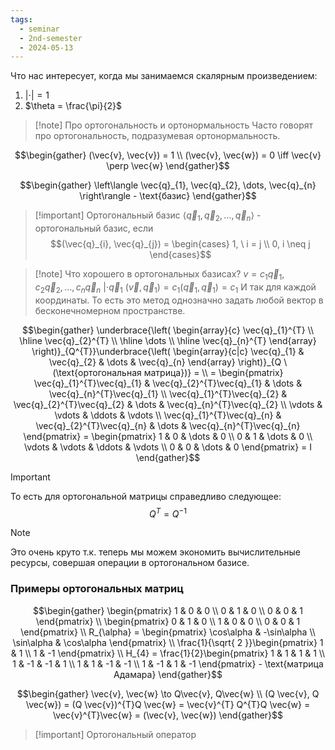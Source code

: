 ```yaml
---
tags:
  - seminar
  - 2nd-semester
  - 2024-05-13
---
```


Что нас интересует, когда мы занимаемся скалярным произведением:
1. $|\cdot| = 1$
2. $\theta = \frac{\pi}{2}$

> [!note] Про ортогональность и ортонормальность
> Часто говорят про ортогональность, подразумевая ортонормальность.

$$\begin{gather}
(\vec{v}, \vec{v}) = 1 \\
(\vec{v}, \vec{w}) = 0 \iff \vec{v} \perp \vec{w}
\end{gather}$$

$$\begin{gather}
\left\langle \vec{q}_{1}, \vec{q}_{2}, \dots, \vec{q}_{n}  \right\rangle - \text{базис}
\end{gather}$$

> [!important] Ортогональный базис
> $\langle \vec{q}_{1}, \vec{q}_{2}, \dots, \vec{q}_{n} \rangle$ - ортогональный базис, если
> $$(\vec{q}_{i}, \vec{q}_{j}) = \begin{cases}
> 1, \ i = j \\
> 0, i \neq j
> \end{cases}$$

> [!note] Что хорошего в ортогональных базисах?
> $v = c_{1}\vec{q}_{1}, c_{2}\vec{q}_{2}, \dots, c_{n}\vec{q}_{n} \ | \cdot \vec{q}_{1}$
> $(\vec{v}, \vec{q}_{1}) = c_{1}(\vec{q}_{1}, \vec{q}_{1}) = c_{1}$
> И так для каждой координаты.
> То есть это метод однозначно задать любой вектор в бесконечномерном пространстве.

$$\begin{gather}
\underbrace{\left( \begin{array}{c}
\vec{q}_{1}^{T} \\
\hline
\vec{q}_{2}^{T} \\
\hline
\dots \\
\hline
\vec{q}_{n}^{T}
\end{array} \right)}_{Q^{T}}\underbrace{\left( \begin{array}{c|c}
\vec{q}_{1} & \vec{q}_{2} & \dots & \vec{q}_{n}
\end{array} \right)}_{Q \ (\text{ортогональная матрица})} = \\
= \begin{pmatrix}
\vec{q}_{1}^{T}\vec{q}_{1} & \vec{q}_{2}^{T}\vec{q}_{1} & \dots & \vec{q}_{n}^{T}\vec{q}_{1} \\
\vec{q}_{1}^{T}\vec{q}_{2} & \vec{q}_{2}^{T}\vec{q}_{2} & \dots & \vec{q}_{n}^{T}\vec{q}_{2} \\
\vdots & \vdots & \ddots & \vdots \\
\vec{q}_{1}^{T}\vec{q}_{n} & \vec{q}_{2}^{T}\vec{q}_{n} & \dots & \vec{q}_{n}^{T}\vec{q}_{n}
\end{pmatrix} = \begin{pmatrix}
1 & 0 & \dots & 0 \\
0 & 1 & \dots & 0 \\
\vdots & \vdots & \ddots & \vdots \\
0 & 0 & \dots & 0
\end{pmatrix} = I
\end{gather}$$

> [!important]
> То есть для ортогональной матрицы справедливо следующее:
> $$Q^{T} = Q^{-1}$$

> [!note]
> Это очень круто т.к. теперь мы можем экономить вычислительные ресурсы, совершая операции в ортогональном базисе.

### Примеры ортогональных матриц

$$\begin{gather}
\begin{pmatrix}
1 & 0 & 0 \\
0 & 1 & 0 \\
0 & 0 & 1
\end{pmatrix} \\
\begin{pmatrix}
0 & 1 & 0 \\
1 & 0 & 0 \\
0 & 0 & 1
\end{pmatrix} \\
R_{\alpha} = \begin{pmatrix}
\cos\alpha & -\sin\alpha \\
\sin\alpha & \cos\alpha
\end{pmatrix} \\
\frac{1}{\sqrt{ 2 }}\begin{pmatrix}
1 & 1 \\
1  & -1
\end{pmatrix} \\
H_{4} = \frac{1}{2}\begin{pmatrix}
1 & 1 & 1 & 1 \\
1 & -1 & -1 & 1 \\
1 & 1 & -1 & -1 \\
1 & -1 & 1 & -1
\end{pmatrix} - \text{матрица Адамара}
\end{gather}$$

$$\begin{gather}
\vec{v}, \vec{w} \to Q\vec{v}, Q\vec{w} \\
(Q \vec{v}, Q \vec{w}) = (Q \vec{v})^{T}Q \vec{w} = \vec{v}^{T} Q^{T}Q \vec{w} = \vec{v}^{T}\vec{w} = (\vec{v}, \vec{w})
\end{gather}$$

> [!important] Ортогональный оператор
> 